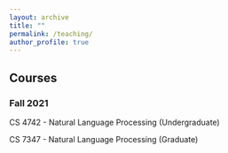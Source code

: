 ```yaml
---
layout: archive
title: ""
permalink: /teaching/
author_profile: true
---
```


## Courses

### Fall 2021

 CS 4742 - Natural Language Processing (Undergraduate)
 
 CS 7347 - Natural Language Processing (Graduate)
